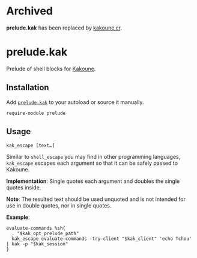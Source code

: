# Archived

**prelude.kak** has been replaced by [kakoune.cr].

[kakoune.cr]: https://github.com/alexherbo2/kakoune.cr

# prelude.kak

Prelude of shell blocks for [Kakoune].

## Installation

Add [`prelude.kak`](rc/prelude.kak) to your autoload or source it manually.

``` kak
require-module prelude
```

## Usage

```
kak_escape [text…]
```

Similar to `shell_escape` you may find in other programming languages,
`kak_escape` escapes each argument so that it can be safely passed to Kakoune.

**Implementation**:
Single quotes each argument and doubles the single quotes inside.

**Note**:
The resulted text should be used unquoted and is not intended for use in double quotes, nor in single quotes.

**Example**:

``` kak
evaluate-commands %sh{
  . "$kak_opt_prelude_path"
  kak_escape evaluate-commands -try-client "$kak_client" 'echo Tchou' | kak -p "$kak_session"
}
```

[Kakoune]: https://kakoune.org
